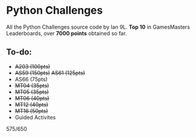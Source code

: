 # Python Challenges

All the Python Challenges source code by Ian 9L. **Top 10** in GamesMasters Leaderboards, over **7000 points** obtained so far.

## To-do:
- ~~A203 (100pts)~~
- ~~AS59 (150pts)~~
   ~~AS61 (125pts)~~
- AS66 (75pts)
- ~~MT04 (35pts)~~
- ~~MT05 (35pts)~~
- ~~MT06 (40pts)~~
- ~~MT12 (40pts)~~
- ~~MT16 (50pts)~~
- Guided Activites

575/650
